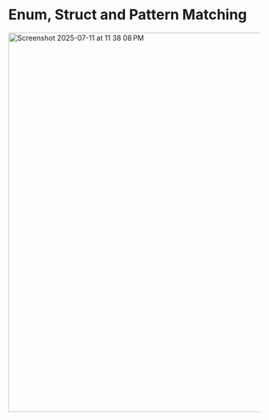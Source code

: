 # Enum, Struct and Pattern Matching

<img width="1008" height="759" alt="Screenshot 2025-07-11 at 11 38 08 PM" src="https://github.com/user-attachments/assets/8eec4967-c52b-44bb-868f-bd148cecf82b" />
